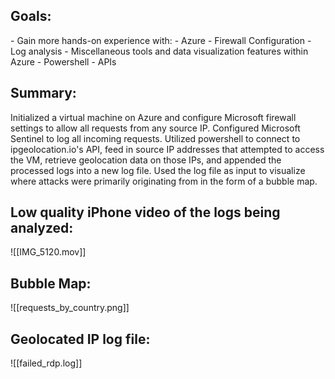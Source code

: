 <h2>Goals:</h2>
- Gain more hands-on experience with:
	- Azure
	- Firewall Configuration
	- Log analysis
	- Miscellaneous tools and data visualization features within Azure
	- Powershell
	- APIs

<h2>Summary:</h2>
Initialized a virtual machine on Azure and configure Microsoft firewall settings to allow all requests from any source IP. Configured Microsoft Sentinel to log all incoming requests. Utilized powershell to connect to ipgeolocation.io's API, feed in source IP addresses that attempted to access the VM, retrieve geolocation data on those IPs, and appended the processed logs into a new log file. Used the log file as input to visualize where attacks were primarily originating from in the form of a bubble map.

<h2>Low quality iPhone video of the logs being analyzed:</h2>
![[IMG_5120.mov]]


<h2>Bubble Map:</h2>
![[requests_by_country.png]]

<h2>Geolocated IP log file:</h2>
![[failed_rdp.log]]
